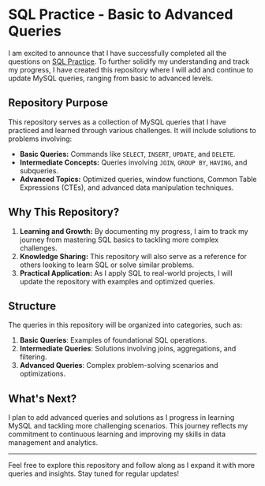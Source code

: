 # SQL Practice - Basic to Advanced Queries

I am excited to announce that I have successfully completed all the questions on [SQL Practice](https://www.sql-practice.com/). To further solidify my understanding and track my progress, I have created this repository where I will add and continue to update MySQL queries, ranging from basic to advanced levels.

## Repository Purpose

This repository serves as a collection of MySQL queries that I have practiced and learned through various challenges. It will include solutions to problems involving:

- **Basic Queries:** Commands like `SELECT`, `INSERT`, `UPDATE`, and `DELETE`.
- **Intermediate Concepts:** Queries involving `JOIN`, `GROUP BY`, `HAVING`, and subqueries.
- **Advanced Topics:** Optimized queries, window functions, Common Table Expressions (CTEs), and advanced data manipulation techniques.

## Why This Repository?

1. **Learning and Growth:** By documenting my progress, I aim to track my journey from mastering SQL basics to tackling more complex challenges.
2. **Knowledge Sharing:** This repository will also serve as a reference for others looking to learn SQL or solve similar problems.
3. **Practical Application:** As I apply SQL to real-world projects, I will update the repository with examples and optimized queries.

## Structure

The queries in this repository will be organized into categories, such as:

1. **Basic Queries**: Examples of foundational SQL operations.
2. **Intermediate Queries**: Solutions involving joins, aggregations, and filtering.
3. **Advanced Queries**: Complex problem-solving scenarios and optimizations.

## What's Next?

I plan to add advanced queries and solutions as I progress in learning MySQL and tackling more challenging scenarios. This journey reflects my commitment to continuous learning and improving my skills in data management and analytics.

---

Feel free to explore this repository and follow along as I expand it with more queries and insights. Stay tuned for regular updates!
